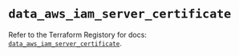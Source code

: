 # `data_aws_iam_server_certificate`

Refer to the Terraform Registory for docs: [`data_aws_iam_server_certificate`](https://www.terraform.io/docs/providers/aws/d/iam_server_certificate).
